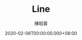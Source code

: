 ---
issue: 363
title: Line
author: 陳昭蓉
date: 2020-02-06T00:00:00.000+08:00
topic: 生活
difficulty: 2
wikidata: Q131449161
wikidata_link: https://www.wikidata.org/wiki/Q131449161
---